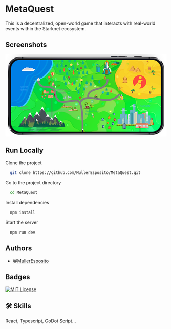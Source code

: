 # MetaQuest

This is a decentralized, open-world game that interacts with real-world events within the Starknet ecosystem.




## Screenshots

![App Screenshot](https://github.com/MullerEsposito/MetaQuest/blob/main/images/metaquest-game.png?raw=true
)


## Run Locally

Clone the project

```bash
  git clone https://github.com/MullerEsposito/MetaQuest.git
```

Go to the project directory

```bash
  cd MetaQuest
```

Install dependencies

```bash
  npm install
```

Start the server

```bash
  npm run dev
```


## Authors

- [@MullerEsposito](https://www.github.com/MullerEsposito)


## Badges


[![MIT License](https://img.shields.io/badge/License-MIT-green.svg)](https://choosealicense.com/licenses/mit/)


## 🛠 Skills
React, Typescript, GoDot Script...


